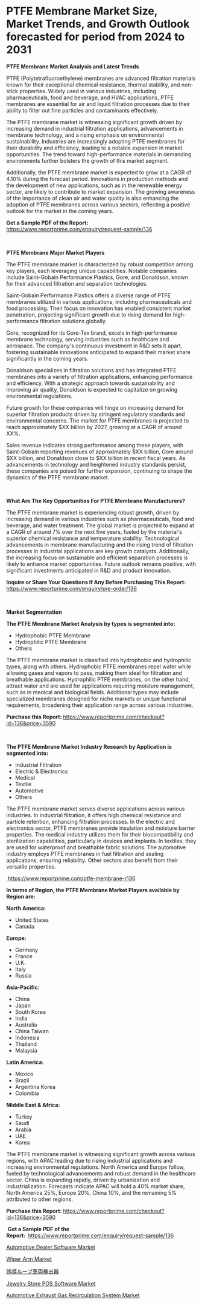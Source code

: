 <p><h1>PTFE Membrane Market Size, Market Trends, and Growth Outlook forecasted for period from 2024 to 2031</h1></p><p><strong>PTFE Membrane Market Analysis and Latest Trends</strong></p>
<p><p>PTFE (Polytetrafluoroethylene) membranes are advanced filtration materials known for their exceptional chemical resistance, thermal stability, and non-stick properties. Widely used in various industries, including pharmaceuticals, food and beverage, and HVAC applications, PTFE membranes are essential for air and liquid filtration processes due to their ability to filter out fine particles and contaminants effectively.</p><p>The PTFE membrane market is witnessing significant growth driven by increasing demand in industrial filtration applications, advancements in membrane technology, and a rising emphasis on environmental sustainability. Industries are increasingly adopting PTFE membranes for their durability and efficiency, leading to a notable expansion in market opportunities. The trend toward high-performance materials in demanding environments further bolsters the growth of this market segment.</p><p>Additionally, the PTFE membrane market is expected to grow at a CAGR of 4.10% during the forecast period. Innovations in production methods and the development of new applications, such as in the renewable energy sector, are likely to contribute to market expansion. The growing awareness of the importance of clean air and water quality is also enhancing the adoption of PTFE membranes across various sectors, reflecting a positive outlook for the market in the coming years.</p></p>
<p><strong>Get a Sample PDF of the Report:&nbsp;</strong> <a href="https://www.reportprime.com/enquiry/request-sample/136">https://www.reportprime.com/enquiry/request-sample/136</a></p>
<p>&nbsp;</p>
<p><strong>PTFE Membrane Major Market Players</strong></p>
<p><p>The PTFE membrane market is characterized by robust competition among key players, each leveraging unique capabilities. Notable companies include Saint-Gobain Performance Plastics, Gore, and Donaldson, known for their advanced filtration and separation technologies. </p><p>Saint-Gobain Performance Plastics offers a diverse range of PTFE membranes utilized in various applications, including pharmaceuticals and food processing. Their focus on innovation has enabled consistent market penetration, projecting significant growth due to rising demand for high-performance filtration solutions globally.</p><p>Gore, recognized for its Gore-Tex brand, excels in high-performance membrane technology, serving industries such as healthcare and aerospace. The company's continuous investment in R&D sets it apart, fostering sustainable innovations anticipated to expand their market share significantly in the coming years.</p><p>Donaldson specializes in filtration solutions and has integrated PTFE membranes into a variety of filtration applications, enhancing performance and efficiency. With a strategic approach towards sustainability and improving air quality, Donaldson is expected to capitalize on growing environmental regulations.</p><p>Future growth for these companies will hinge on increasing demand for superior filtration products driven by stringent regulatory standards and environmental concerns. The market for PTFE membranes is projected to reach approximately $XX billion by 2027, growing at a CAGR of around XX%.</p><p>Sales revenue indicates strong performance among these players, with Saint-Gobain reporting revenues of approximately $XX billion, Gore around $XX billion, and Donaldson close to $XX billion in recent fiscal years. As advancements in technology and heightened industry standards persist, these companies are poised for further expansion, continuing to shape the dynamics of the PTFE membrane market.</p></p>
<p>&nbsp;</p>
<p><strong>What Are The Key Opportunities For PTFE Membrane Manufacturers?</strong></p>
<p><p>The PTFE membrane market is experiencing robust growth, driven by increasing demand in various industries such as pharmaceuticals, food and beverage, and water treatment. The global market is projected to expand at a CAGR of around 7% over the next five years, fueled by the material's superior chemical resistance and temperature stability. Technological advancements in membrane manufacturing and the rising trend of filtration processes in industrial applications are key growth catalysts. Additionally, the increasing focus on sustainable and efficient separation processes is likely to enhance market opportunities. Future outlook remains positive, with significant investments anticipated in R&D and product innovation.</p></p>
<p><strong>Inquire or Share Your Questions If Any Before Purchasing This Report:</strong> <a href="https://www.reportprime.com/enquiry/pre-order/136">https://www.reportprime.com/enquiry/pre-order/136</a></p>
<p>&nbsp;</p>
<p><strong>Market Segmentation</strong></p>
<p><strong>The PTFE Membrane Market Analysis by types is segmented into:</strong></p>
<p><ul><li>Hydrophobic PTFE Membrane</li><li>Hydrophilic PTFE Membrane</li><li>Others</li></ul></p>
<p><p>The PTFE membrane market is classified into hydrophobic and hydrophilic types, along with others. Hydrophobic PTFE membranes repel water while allowing gases and vapors to pass, making them ideal for filtration and breathable applications. Hydrophilic PTFE membranes, on the other hand, attract water and are used for applications requiring moisture management, such as in medical and biological fields. Additional types may include specialized membranes designed for niche markets or unique functional requirements, broadening their application range across various industries.</p></p>
<p><strong>Purchase this Report:&nbsp;</strong><a href="https://www.reportprime.com/checkout?id=136&price=3590">https://www.reportprime.com/checkout?id=136&price=3590</a></p>
<p>&nbsp;</p>
<p><strong>The PTFE Membrane Market Industry Research by Application is segmented into:</strong></p>
<p><ul><li>Industrial Filtration</li><li>Electric & Electronics</li><li>Medical</li><li>Textile</li><li>Automotive</li><li>Others</li></ul></p>
<p><p>The PTFE membrane market serves diverse applications across various industries. In industrial filtration, it offers high chemical resistance and particle retention, enhancing filtration processes. In the electric and electronics sector, PTFE membranes provide insulation and moisture barrier properties. The medical industry utilizes them for their biocompatibility and sterilization capabilities, particularly in devices and implants. In textiles, they are used for waterproof and breathable fabric solutions. The automotive industry employs PTFE membranes in fuel filtration and sealing applications, ensuring reliability. Other sectors also benefit from their versatile properties.</p></p>
<p><a href="https://www.reportprime.com/ptfe-membrane-r136">&nbsp;https://www.reportprime.com/ptfe-membrane-r136</a></p>
<p><strong>In terms of Region, the PTFE Membrane Market Players available by Region are:</strong></p>
<p>
    <p> <strong> North America: </strong>
        <ul>
            <li>United States</li>
            <li>Canada</li>
        </ul>
        </p> 
    <p> <strong> Europe: </strong>
        <ul>
            <li>Germany</li>
            <li>France</li>
            <li>U.K.</li>
            <li>Italy</li>
            <li>Russia</li>
        </ul>
        </p> 
    <p> <strong> Asia-Pacific: </strong>
        <ul>
            <li>China</li>
            <li>Japan</li>
            <li>South Korea</li>
            <li>India</li>
            <li>Australia</li>
            <li>China Taiwan</li>
            <li>Indonesia</li>
            <li>Thailand</li>
            <li>Malaysia</li>
        </ul>
        </p> 
    <p> <strong> Latin America: </strong>
        <ul>
            <li>Mexico</li>
            <li>Brazil</li>
            <li>Argentina Korea</li>
            <li>Colombia</li>
        </ul>
        </p> 
    <p> <strong> Middle East & Africa: </strong>
        <ul>
            <li>Turkey</li>
            <li>Saudi</li>
            <li>Arabia</li>
            <li>UAE</li>
            <li>Korea</li>
        </ul>
    </p>
    </p>
<p><p>The PTFE membrane market is witnessing significant growth across various regions, with APAC leading due to rising industrial applications and increasing environmental regulations. North America and Europe follow, fueled by technological advancements and robust demand in the healthcare sector. China is expanding rapidly, driven by urbanization and industrialization. Forecasts indicate APAC will hold a 40% market share, North America 25%, Europe 20%, China 10%, and the remaining 5% attributed to other regions. </p></p>
<p><strong>Purchase this Report: </strong><a href="https://www.reportprime.com/checkout?id=136&price=3590">https://www.reportprime.com/checkout?id=136&price=3590</a></p>
<p>&nbsp;<strong>Get a Sample PDF of the Report:&nbsp;&nbsp;</strong><a href="https://www.reportprime.com/enquiry/request-sample/136">https://www.reportprime.com/enquiry/request-sample/136</a></p>
<p><strong></strong></p>
<p><p><a href="https://www.linkedin.com/pulse/automotive-dealer-software-market-trends-focusing-insight-7eprc?trackingId=iXI7uRweRB28O8E6k9rAlA%3D%3D">Automotive Dealer Software Market</a></p><p><a href="https://issuu.com/reportprime-2/docs/wiper-arm-market-size-2030.pptx_b559632f695bff">Wiper Arm Market</a></p><p><a href="https://medium.com/@camron674/%E3%82%B0%E3%83%AD%E3%83%BC%E3%83%90%E3%83%AB%E8%AA%98%E5%B0%8E%E3%83%AB%E3%83%BC%E3%83%97%E8%BB%8A%E4%B8%A1%E6%A4%9C%E5%87%BA%E5%99%A8%E7%94%A3%E6%A5%AD%E5%88%86%E6%9E%90-%E3%82%B7%E3%82%A7%E3%82%A2-%E6%88%90%E9%95%B7-%E3%83%88%E3%83%AC%E3%83%B3%E3%83%89-%E3%81%8A%E3%82%88%E3%81%B32024%E5%B9%B4%E3%81%8B%E3%82%892031%E5%B9%B4%E3%81%AE%E4%BA%88%E6%B8%AC-8cc382771079">誘導ループ車両検出器</a></p><p><a href="https://www.linkedin.com/pulse/jewelry-store-pos-software-market-forecast-global-trends-analysis-yzxhc?trackingId=HD6jrLZYS06CZW%2F%2B31ieTg%3D%3D">Jewelry Store POS Software Market</a></p><p><a href="https://issuu.com/reportprime-2/docs/automotive-exhaust-gas-recirculatio_e31ef99769458c">Automotive Exhaust Gas Recirculation System Market</a></p></p>